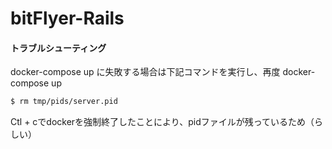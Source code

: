 # bitFlyer-Rails

#### トラブルシューティング
docker-compose up に失敗する場合は下記コマンドを実行し、再度 docker-compose up
```bash
$ rm tmp/pids/server.pid
```
Ctl + cでdockerを強制終了したことにより、pidファイルが残っているため（らしい）
